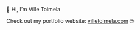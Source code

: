 👋 Hi, I’m Ville Toimela

Check out my portfolio website: <a href="villetoimela.com">villetoimela.com<a/> 🤓

<!---
villetoimela/villetoimela is a ✨ special ✨ repository because its `README.md` (this file) appears on your GitHub profile.
You can click the Preview link to take a look at your changes.
--->
